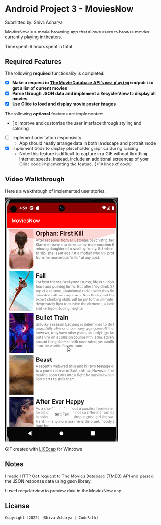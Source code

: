 # Android Project 3 - MoviesNow

Submitted by: Shiva Acharya

MoviesNow is a movie browsing app that allows users to browse movies currently playing in theaters.

Time spent: 6 hours spent in total

## Required Features

The following **required** functionality is completed:

- [x] **Make a request to [The Movie Database API's `now_playing`](https://developers.themoviedb.org/3/movies/get-now-playing) endpoint to get a list of current movies**
- [x] **Parse through JSON data and implement a RecyclerView to display all movies**
- [x] **Use Glide to load and display movie poster images**

The following **optional** features are implemented:

- [ x Improve and customize the user interface through styling and coloring
- [ ] Implement orientation responsivity
  - App should neatly arrange data in both landscape and portrait mode
- [x] Implement Glide to display placeholder graphics during loading
  - Note: this feature is difficult to capture in a GIF without throttling internet speeds.  Instead, include an additional screencap of your Glide code implementing the feature.  (<10 lines of code)


## Video Walkthrough

Here's a walkthrough of implemented user stories:

<img src='https://github.com/shivaAcharya/MoviesNow/blob/master/MoviesNow_Walkthrough.gif' title='Video Walkthrough' width='' alt='Video Walkthrough' />

<!-- Replace this with whatever GIF tool you used! -->
GIF created with [LICEcap](https://www.cockos.com/licecap//) for Windows

## Notes

I made HTTP Get request to The Movies Database (TMDB) API and parsed the JSON response data using gson library.

I used recyclerview to preview data in the MoviesNow app.

## License

    Copyright [2022] [Shiva Acharya | CodePath]
